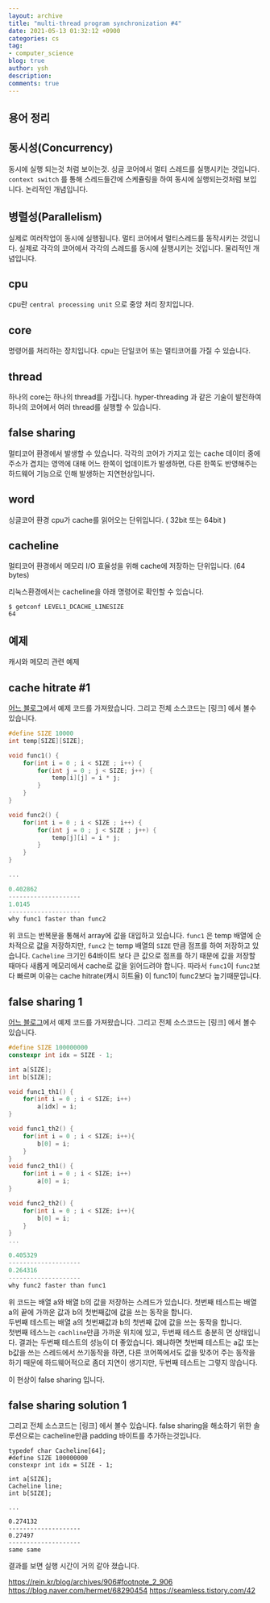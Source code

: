 ```yaml
---
layout: archive
title: "multi-thread program synchronization #4"
date: 2021-05-13 01:32:12 +0900
categories: cs 
tag:
- computer_science
blog: true
author: ysh
description: 
comments: true
---
```


## 용어 정리

## 동시성(Concurrency)
동시에 실행 되는것 처럼 보이는것. 싱글 코어에서 멀티 스레드를 실행시키는 것입니다. `context switch` 를 통해 스레드들간에 스케쥴링을 하여 동시에 실행되는것처럼 보입니다. 논리적인 개념입니다.

## 병렬성(Parallelism)
실제로 여러작업이 동시에 실행됩니다. 멀티 코어에서 멀티스레드를 동작시키는 것입니다. 실제로 각각의 코어에서 각각의 스레드를 동시에 실행시키는 것입니다. 물리적인 개념입니다.

## cpu
cpu란 `central processing unit` 으로 중앙 처리 장치입니다.

## core
명령어를 처리하는 장치입니다. cpu는 단일코어 또는 멀티코어를 가질 수 있습니다.

## thread
하나의 core는 하나의 thread를 가집니다. hyper-threading 과 같은 기술이 발전하여 하나의 코어에서 여러 thread를 실행할 수 있습니다.


## false sharing
멀티코어 환경에서 발생할 수 있습니다. 각각의 코어가 가지고 있는 cache 데이터 중에 주소가 겹치는 영역에 대해 어느 한쪽이 업데이트가 발생하면, 다른 한쪽도 반영해주는 하드웨어 기능으로 인해 발생하는 지연현상입니다.

## word
싱글코어 환경 cpu가 cache를 읽어오는 단위입니다. ( 32bit 또는 64bit )

## cacheline
멀티코어 환경에서 메모리 I/O 효율성을 위해 cache에 저장하는 단위입니다. (64 bytes)

리눅스환경에서는 cacheline을 아래 명령어로 확인할 수 있습니다.
```
$ getconf LEVEL1_DCACHE_LINESIZE
64
```



## 예제

캐시와 메모리 관련 예제

## cache hitrate #1

[어느 블로그](https://blog.naver.com/hermet/68290454)에서 예제 코드를 가져왔습니다.
그리고 전체 소스코드는 [링크] 에서 볼수 있습니다.
``` cpp
#define SIZE 10000
int temp[SIZE][SIZE];

void func1() {
    for(int i = 0 ; i < SIZE ; i++) {
        for(int j = 0 ; j < SIZE; j++) {
            temp[i][j] = i * j;
        }
    }
}

void func2() {
    for(int i = 0 ; i < SIZE ; i++) {
        for(int j = 0 ; j < SIZE ; j++) {
            temp[j][i] = i * j;
        }
    }
}

...

0.402862
--------------------
1.0145
--------------------
why func1 faster than func2
```
위 코드는 반복문을 통해서 array에 값을 대입하고 있습니다. 
`func1` 은 temp 배열에 순차적으로 값을 저장하지만, `func2` 는 temp 배열의 `SIZE` 만큼 점프를 하여 저장하고 있습니다. `Cacheline` 크기인 64바이트 보다 큰 값으로 점프를 하기 때문에 값을 저장할 때마다 새롭게 메모리에서 cache로 값을 읽어드려야 합니다. 따라서 `func1`이 `func2`보다 빠르며 이유는 cache hitrate(캐시 히트율) 이 func1이 func2보다 높기때문입니다.

## false sharing 1

[어느 블로그](https://blog.naver.com/hermet/68290454)에서 예제 코드를 가져왔습니다.
그리고 전체 소스코드는 [링크] 에서 볼수 있습니다.
``` cpp
#define SIZE 100000000
constexpr int idx = SIZE - 1;

int a[SIZE];
int b[SIZE];

void func1_th1() {
    for(int i = 0 ; i < SIZE; i++)
        a[idx] = i;
}

void func1_th2() {
    for(int i = 0 ; i < SIZE; i++){
        b[0] = i;
    }
}
void func2_th1() {
    for(int i = 0 ; i < SIZE; i++)
        a[0] = i;
}

void func2_th2() {
    for(int i = 0 ; i < SIZE; i++){
        b[0] = i;
    }
}
...

0.405329
--------------------
0.264316
--------------------
why func2 faster than func1
```
위 코드는 배열 a와 배열 b의 값을 저장하는 스레드가 있습니다. 
첫번째 테스트는 배열 a의 끝에 가까운 값과 b의 첫번째값에 값을 쓰는 동작을 합니다.   
두번째 테스트는 배열 a의 첫번째값과 b의 첫번째 값에 값을 쓰는 동작을 합니다.   
첫번째 테스느는 `cachline`만큼 가까운 위치에 있고, 두번째 테스트 충분히 먼 상태입니다.
결과는 두번째 테스트의 성능이 더 좋았습니다. 왜냐하면 첫번째 테스트는 a값 또는 b값을 쓰는 스레드에서 쓰기동작을 하면, 다른 코어쪽에서도 값을 맞추어 주는 동작을 하기 때문에 하드웨어적으로 좀더 지연이 생기지만, 두번째 테스트는 그렇지 않습니다.

이 현상이 false sharing 입니다.

## false sharing solution 1
그리고 전체 소스코드는 [링크] 에서 볼수 있습니다.
false sharing을 해소하기 위한 솔루션으로는 cacheline만큼 padding 바이트를 추가하는것입니다.
```
typedef char Cacheline[64];
#define SIZE 100000000
constexpr int idx = SIZE - 1;

int a[SIZE];
Cacheline line;
int b[SIZE];

...

0.274132
--------------------
0.27497
--------------------
same same
```
결과를 보면 실행 시간이 거의 같아 졌습니다.




https://rein.kr/blog/archives/906#footnote_2_906
https://blog.naver.com/hermet/68290454
https://seamless.tistory.com/42

